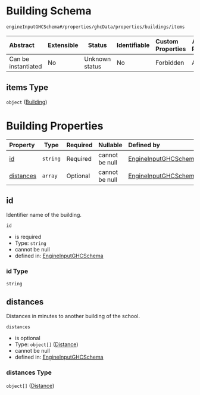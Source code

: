 # Building Schema

```txt
engineInputGHCSchema#/properties/ghcData/properties/buildings/items
```




| Abstract            | Extensible | Status         | Identifiable | Custom Properties | Additional Properties | Access Restrictions | Defined In                                                         |
| :------------------ | ---------- | -------------- | ------------ | :---------------- | --------------------- | ------------------- | ------------------------------------------------------------------ |
| Can be instantiated | No         | Unknown status | No           | Forbidden         | Allowed               | none                | [ghc.schema.json\*](../out/ghc.schema.json "open original schema") |

## items Type

`object` ([Building](ghc-properties-ghcdata-properties-buildings-building.md))

# Building Properties

| Property                | Type     | Required | Nullable       | Defined by                                                                                                                                                                                      |
| :---------------------- | -------- | -------- | -------------- | :---------------------------------------------------------------------------------------------------------------------------------------------------------------------------------------------- |
| [id](#id)               | `string` | Required | cannot be null | [EngineInputGHCSchema](ghc-properties-ghcdata-properties-buildings-building-properties-id.md "engineInputGHCSchema#/properties/ghcData/properties/buildings/items/properties/id")               |
| [distances](#distances) | `array`  | Optional | cannot be null | [EngineInputGHCSchema](ghc-properties-ghcdata-properties-buildings-building-properties-distances.md "engineInputGHCSchema#/properties/ghcData/properties/buildings/items/properties/distances") |

## id

Identifier name of the building.


`id`

-   is required
-   Type: `string`
-   cannot be null
-   defined in: [EngineInputGHCSchema](ghc-properties-ghcdata-properties-buildings-building-properties-id.md "engineInputGHCSchema#/properties/ghcData/properties/buildings/items/properties/id")

### id Type

`string`

## distances

Distances in minutes to another building of the school.


`distances`

-   is optional
-   Type: `object[]` ([Distance](ghc-properties-ghcdata-properties-buildings-building-properties-distances-distance.md))
-   cannot be null
-   defined in: [EngineInputGHCSchema](ghc-properties-ghcdata-properties-buildings-building-properties-distances.md "engineInputGHCSchema#/properties/ghcData/properties/buildings/items/properties/distances")

### distances Type

`object[]` ([Distance](ghc-properties-ghcdata-properties-buildings-building-properties-distances-distance.md))
